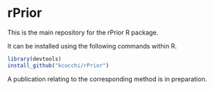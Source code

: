# rPrior

This is the main repository for the rPrior R package.

It can be installed using the following commands within R.

```R
library(devtools)
install_github("kcucchi/rPrior")
```

A publication relating to the corresponding method is in preparation.
